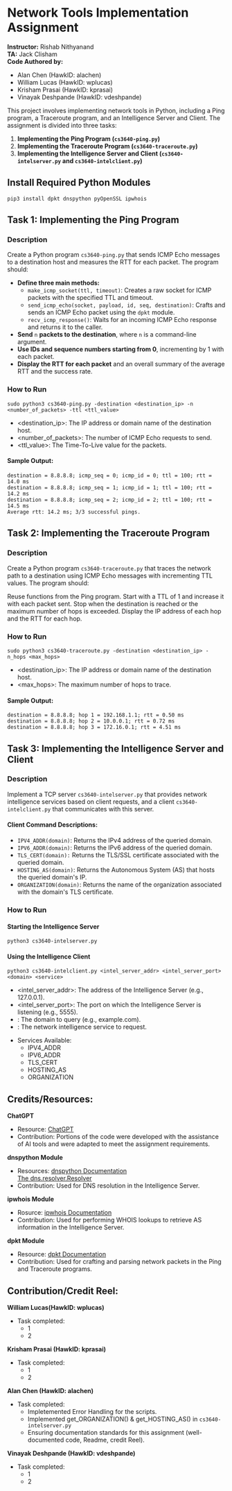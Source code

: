 # Network Tools Implementation Assignment

**Instructor:** Rishab Nithyanand  
**TA:** Jack Clisham  
**Code Authored by:**  
- Alan Chen (HawkID: alachen)  <br>
- William Lucas (HawkID: wplucas)  <br>
- Krisham Prasai (HawkID: kprasai)  <br>
- Vinayak Deshpande (HawkID: vdeshpande) <br>

This project involves implementing network tools in Python, including a Ping program, a Traceroute program, and an Intelligence Server and Client. The assignment is divided into three tasks:

1. **Implementing the Ping Program (`cs3640-ping.py`)**
2. **Implementing the Traceroute Program (`cs3640-traceroute.py`)**
3. **Implementing the Intelligence Server and Client (`cs3640-intelserver.py` and `cs3640-intelclient.py`)**
## Install Required Python Modules
~~~
pip3 install dpkt dnspython pyOpenSSL ipwhois
~~~
## Task 1: Implementing the Ping Program

### Description
Create a Python program `cs3640-ping.py` that sends ICMP Echo messages to a destination host and measures the RTT for each packet. The program should:

- **Define three main methods:**
  - `make_icmp_socket(ttl, timeout)`: Creates a raw socket for ICMP packets with the specified TTL and timeout.
  - `send_icmp_echo(socket, payload, id, seq, destination)`: Crafts and sends an ICMP Echo packet using the `dpkt` module.
  - `recv_icmp_response()`: Waits for an incoming ICMP Echo response and returns it to the caller.
- **Send** `n` **packets to the destination**, where `n` is a command-line argument.
- **Use IDs and sequence numbers starting from 0**, incrementing by 1 with each packet.
- **Display the RTT for each packet** and an overall summary of the average RTT and the success rate.

### How to Run

~~~
sudo python3 cs3640-ping.py -destination <destination_ip> -n <number_of_packets> -ttl <ttl_value>
~~~

- <destination_ip>: The IP address or domain name of the destination host.
- <number_of_packets>: The number of ICMP Echo requests to send.
- <ttl_value>: The Time-To-Live value for the packets.

#### Sample Output: 
~~~
destination = 8.8.8.8; icmp_seq = 0; icmp_id = 0; ttl = 100; rtt = 14.0 ms
destination = 8.8.8.8; icmp_seq = 1; icmp_id = 1; ttl = 100; rtt = 14.2 ms
destination = 8.8.8.8; icmp_seq = 2; icmp_id = 2; ttl = 100; rtt = 14.5 ms
Average rtt: 14.2 ms; 3/3 successful pings.
~~~
## Task 2: Implementing the Traceroute Program
### Description

Create a Python program `cs3640-traceroute.py` that traces the network path to a destination using ICMP Echo messages with incrementing TTL values. The program should:

Reuse functions from the Ping program.
Start with a TTL of 1 and increase it with each packet sent.
Stop when the destination is reached or the maximum number of hops is exceeded.
Display the IP address of each hop and the RTT for each hop.
### How to Run
~~~
sudo python3 cs3640-traceroute.py -destination <destination_ip> -n_hops <max_hops>
~~~

- <destination_ip>: The IP address or domain name of the destination host.
- <max_hops>: The maximum number of hops to trace.
#### Sample Output: 
~~~
destination = 8.8.8.8; hop 1 = 192.168.1.1; rtt = 0.50 ms
destination = 8.8.8.8; hop 2 = 10.0.0.1; rtt = 0.72 ms
destination = 8.8.8.8; hop 3 = 172.16.0.1; rtt = 4.51 ms
~~~
## Task 3: Implementing the Intelligence Server and Client
### Description
Implement a TCP server `cs3640-intelserver.py` that provides network intelligence services based on client requests, and a client `cs3640-intelclient.py` that communicates with this server.

#### Client Command Descriptions:
- `IPV4_ADDR(domain)`: Returns the IPv4 address of the queried domain. <br>
- `IPV6_ADDR(domain)`: Returns the IPv6 address of the queried domain.<br>
- `TLS_CERT(domain):` Returns the TLS/SSL certificate associated with the queried domain.<br>
- `HOSTING_AS(domain)`: Returns the Autonomous System (AS) that hosts the queried domain's IP.<br>
- `ORGANIZATION(domain)`: Returns the name of the organization associated with the domain's TLS certificate.<br> 

### How to Run 

#### Starting the Intelligence Server
~~~
python3 cs3640-intelserver.py
~~~
#### Using the Intelligence Client
~~~
python3 cs3640-intelclient.py <intel_server_addr> <intel_server_port> <domain> <service>
~~~ 
* <intel_server_addr>: The address of the Intelligence Server (e.g., 127.0.0.1).
* <intel_server_port>: The port on which the Intelligence Server is listening (e.g., 5555).
* <domain> : The domain to query (e.g., example.com).
* <service> : The network intelligence service to request.
- Services Available:
    - IPV4_ADDR
    - IPV6_ADDR
    - TLS_CERT
    - HOSTING_AS
    - ORGANIZATION

## Credits/Resources: 

**ChatGPT**
- Resource: [ChatGPT](https://chat.openai.com/)
- Contribution: Portions of the code were developed with the assistance of AI tools and were adapted to meet the assignment requirements. <br>

**dnspython Module**
- Resources: [dnspython Documentation](https://www.dnspython.org/)<br>
[The dns.resolver.Resolver](https://dnspython.readthedocs.io/en/latest/resolver-class.html)
- Contribution: Used for DNS resolution in the Intelligence Server. <br> 

**ipwhois Module**
- Rosurce: [ipwhois Documentation](https://pypi.org/project/ipwhois/)
- Contribution: Used for performing WHOIS lookups to retrieve AS information in the Intelligence Server.

**dpkt Module**
- Resource: [dpkt Documentation](https://dpkt.readthedocs.io/en/latest/)
- Contribution: Used for crafting and parsing network packets in the Ping and Traceroute programs.

## Contribution/Credit Reel:
**William Lucas(HawkID: wplucas)** <br>
- Task completed:
    - 1
    - 2

**Krisham Prasai (HawkID: kprasai)** <br>
- Task completed:
    - 1
    - 2

**Alan Chen (HawkID: alachen)** <br>
- Task completed:
    - Impletemented Error Handling for the scripts. 
    - Implemented get_ORGANIZATION() & get_HOSTING_AS() in `cs3640-intelserver.py`
    -  Ensuring documentation standards for this assignment (well-documented code, Readme, credit Reel).

**Vinayak Deshpande (HawkID: vdeshpande)** <br>
- Task completed:
    - 1
    - 2